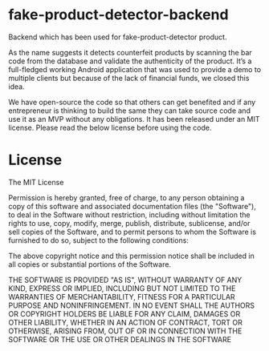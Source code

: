 # fake-product-detector-backend

Backend which has been used for fake-product-detector product. 

As the name suggests it detects counterfeit products by scanning the bar code from the database and validate the authenticity of the product. 
It’s a full-fledged working Android application that was used to provide a demo to multiple clients but because of the lack of financial funds, we closed this idea. 

We have open-source the code so that others can get benefited and if any entrepreneur is thinking to build the same they can take source code and use it as an MVP 
without any obligations. It has been released under an MIT license. Please read the below license before using the code.


# License


The MIT License

Permission is hereby granted, free of charge, to any person obtaining a copy of this software and associated documentation files (the "Software"), to deal in the Software without restriction, including without limitation the rights to use, copy, modify, merge, publish, distribute, sublicense, and/or sell copies of the Software, and to permit persons to whom the Software is furnished to do so, subject to the following conditions:

The above copyright notice and this permission notice shall be included in all copies or substantial portions of the Software.

THE SOFTWARE IS PROVIDED "AS IS", WITHOUT WARRANTY OF ANY KIND, EXPRESS OR IMPLIED, INCLUDING BUT NOT LIMITED TO THE WARRANTIES OF MERCHANTABILITY, FITNESS FOR A PARTICULAR PURPOSE AND NONINFRINGEMENT. IN NO EVENT SHALL THE AUTHORS OR COPYRIGHT HOLDERS BE LIABLE FOR ANY CLAIM, DAMAGES OR OTHER LIABILITY, WHETHER IN AN ACTION OF CONTRACT, TORT OR OTHERWISE, ARISING FROM, OUT OF OR IN CONNECTION WITH THE SOFTWARE OR THE USE OR OTHER DEALINGS IN THE SOFTWARE
